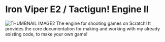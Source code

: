 
# Iron Viper E2 / Tactigun! Engine II
![THUMBNAIL IMAGE2](https://github.com/user-attachments/assets/c51bbda9-9cde-4734-b27b-d9438bf4fe03)
The engine for shooting games on Scratch! It provides the core documentation for making and working with my already existing code, to make your own game!
